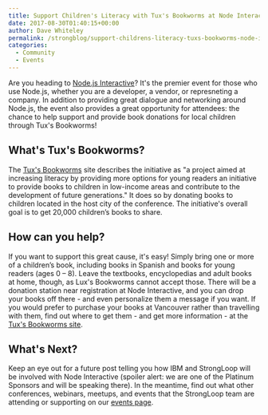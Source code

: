 ```yaml
---
title: Support Children's Literacy with Tux's Bookworms at Node Interactive
date: 2017-08-30T01:40:15+00:00
author: Dave Whiteley
permalink: /strongblog/support-childrens-literacy-tuxs-bookworms-node-interactive/
categories:
  - Community
  - Events
---
```


Are you heading to [Node.js Interactive](http://events.linuxfoundation.org/events/node-interactive)? It's the premier event for those who use Node.js, whether you are a developer, a vendor, or represneting a company. In addition to providing great dialogue and networking around Node.js, the event also provides a great opportunity for attendees: the chance to help support and provide book donations for local children through Tux's Bookworms! 

## What's Tux's Bookworms? 

The [Tux's Bookworms](http://events.linuxfoundation.org/events/node-interactive/extend-the-experience/bookdonation) site  describes the initiative as "a project aimed at increasing literacy by providing more options for young readers an initiative to provide books to children in low-income areas and contribute to the development of future generations." It does so by donating books to children located in the host city of the conference. The initiative's overall goal is to get 20,000 children’s books to share.

## How can you help?

If you want to support this great cause, it's easy! Simply bring one or more of a children’s book, including books in Spanish and books for young readers (ages 0 – 8). Leave the textbooks, encyclopedias and adult books at home, though, as Lux's Bookworms cannot accept those. There will be a donation station near registration at Node Interactive, and you can drop your books off there - and even personalize them a message if you want. If you would prefer to purchase your books at Vancouver rather than travelling with them, find out where to get them - and get more information - at the [Tux's Bookworms site](http://events.linuxfoundation.org/events/node-interactive/extend-the-experience/bookdonation). 

## What's Next?

Keep an eye out for a future post telling you how IBM and StrongLoop will be involved with Node Interactive (spoiler alert: we are one of the Platinum Sponsors and will be speaking there). In the meantime, find out what other conferences, webinars, meetups, and events that the StrongLoop team are attending or supporting on our [events page](https://strongloop.com/events/).
